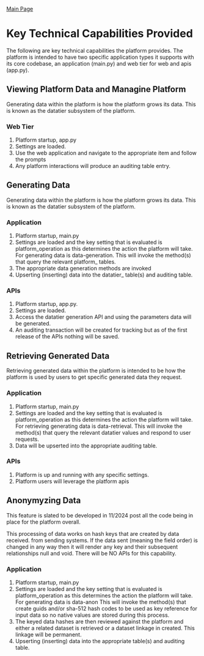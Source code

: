 <a href="https://github.com/SyntheticDataPlatform/Python/blob/main/profile/README.md" target="_blank">Main Page</a>

# Key Technical Capabilities Provided
The following are key technical capabilities the platform provides. The platform
is intended to have two specific application types it supports with its core codebase,
an application (main.py) and web tier for web and apis (app.py).

## Viewing Platform Data and Managine Platform 
Generating data within the platform is how the platform grows its data. This is known 
as the datatier subsystem of the platform.

### Web Tier
1. Platform startup, app.py
2. Settings are loaded.
3. Use the web application and navigate to the appropriate item and follow the prompts
4. Any platform interactions will produce an auditing table entry.

## Generating Data 
Generating data within the platform is how the platform grows its data. This is known 
as the datatier subsystem of the platform.

### Application
1. Platform startup, main.py
2. Settings are loaded and the key setting that is evaluated is platform_operation as
this determines the action the platform will take. For generating data is data-generation.
This will invoke the method(s) that query the relevant platform_ tables.
3. The appropriate data generation methods are invoked 
4. Upserting (inserting) data into the datatier_ table(s) and auditing table.

### APIs
1. Platform startup, app.py.
2. Settings are loaded.
3. Access the datatier generation API and using the parameters data will be generated.
4. An auditing transaction will be created for tracking but as of the first release of the APIs 
nothing will be saved.

## Retrieving Generated Data
Retrieving generated data within the platform is intended to be how the platform
is used by users to get specific generated data they request.

### Application
1. Platform startup, main.py
2. Settings are loaded and the key setting that is evaluated is platform_operation as
this determines the action the platform will take. For retrieving generating data is data-retrieval.
This will invoke the method(s) that query the relevant datatier values and respond
to user requests.
3. Data will be upserted into the appropriate auditing table.

### APIs
1. Platform is up and running with any specific settings.
2. Platform users will leverage the platform apis

## Anonymyzing Data
This feature is slated to be developed in 11/2024 post all the code being in place
for the platform overall.

This processing of data works on hash keys that are created by data received. 
from sending systems. If the data sent (meaning the field order) is changed in any way
then it will render any key and their subsequent relationships null and void. There will
be NO APIs for this capability.

### Application
1. Platform startup, main.py
2. Settings are loaded and the key setting that is evaluated is platform_operation as
this determines the action the platform will take. For generating data is data-anon
This will invoke the method(s) that create guids and/or sha-512 hash codes to be used
as key reference for input data so no native values are stored during this process.
3. The keyed data hashes are then reviewed against the platform and either a related 
dataset is retrieved or a dataset linkage in created. This linkage will be permanent. 
4. Upserting (inserting) data into the appropriate table(s) and auditing table.
